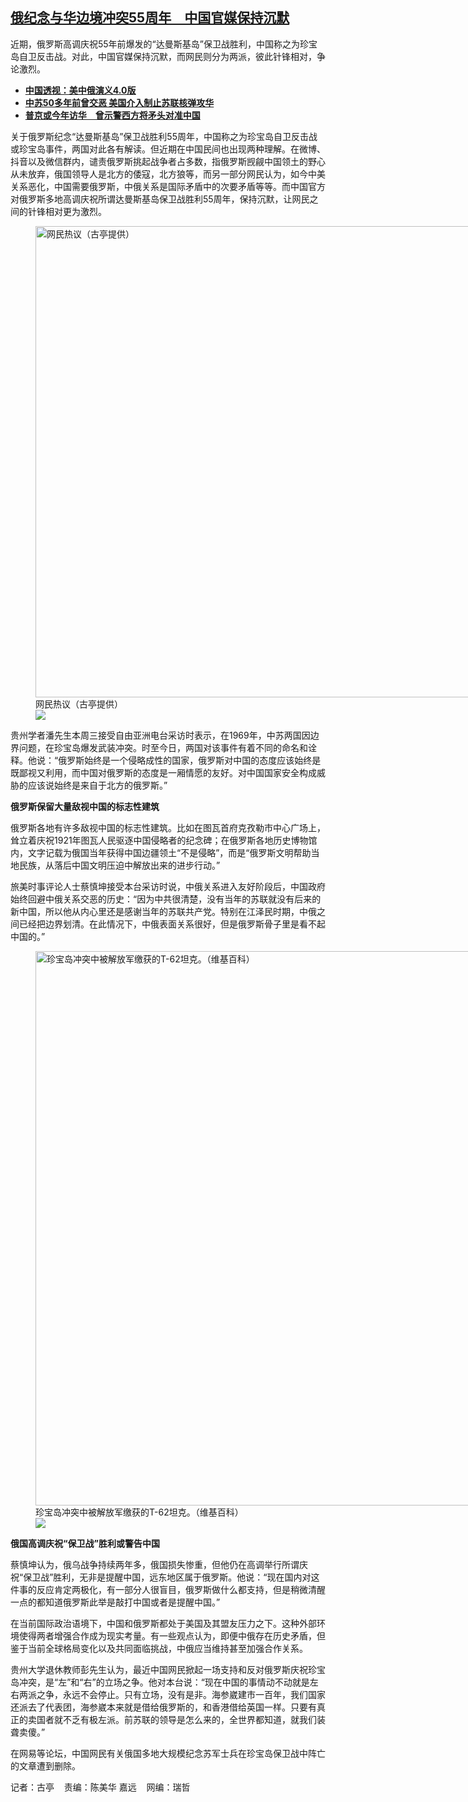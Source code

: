 <!--1710338820000-->
[俄纪念与华边境冲突55周年　中国官媒保持沉默](https://www.rfa.org/mandarin/yataibaodao/junshiwaijiao/gt2-03132024075059.html)
------

<p>近期，俄罗斯高调庆祝55年前爆发的“达曼斯基岛”保卫战胜利，中国称之为珍宝岛自卫反击战。对此，中国官媒保持沉默，而网民则分为两派，彼此针锋相对，争论激烈。</p><ul><li><span class="result-title"><a class="state-published" href="https://www.rfa.org/mandarin/zhuanlan/zhongguotoushi/panel-07132023150624.html"><strong>中国透视：美中俄演义4.0版</strong></a></span></li><li><strong><span class="result-title"><a class="state-published" href="https://www.rfa.org/mandarin/Xinwen/wl-03012022061752.html">中苏50多年前曾交恶 美国介入制止苏联核弹攻华</a></span></strong></li><li><strong><span class="result-title"><a class="state-published" href="https://www.rfa.org/mandarin/yataibaodao/junshiwaijiao/jw-02122024124733.html">普京或今年访华　曾示警西方将矛头对准中国</a></span></strong></li></ul><p>关于俄罗斯纪念“达曼斯基岛”保卫战胜利55周年，中国称之为珍宝岛自卫反击战或珍宝岛事件，两国对此各有解读。但近期在中国民间也出现两种理解。在微博、抖音以及微信群内，谴责俄罗斯挑起战争者占多数，指俄罗斯觊觎中国领土的野心从未放弃，俄国领导人是北方的倭寇，北方狼等，而另一部分网民认为，如今中美关系恶化，中国需要俄罗斯，中俄关系是国际矛盾中的次要矛盾等等。而中国官方对俄罗斯多地高调庆祝所谓达曼斯基岛保卫战胜利55周年，保持沉默，让网民之间的针锋相对更为激烈。</p><p><figure class="image-richtext image-inline captioned" style="width:1552px;"><img alt="网民热议（古亭提供）" height="754" src="https://www.rfa.org/mandarin/yataibaodao/junshiwaijiao/gt2-03132024075059.html/m0313-gt2p234.jpg/@@images/c93d2107-9e8b-49a2-a2f9-8a50ba7acfeb.jpeg" title="m0313-gt2p234.jpg" width="1552"/><figcaption class="image-caption">网民热议（古亭提供）</figcaption><small></small><div id="zoomattribute"><a data-caption="网民热议（古亭提供）" data-fancybox="" href="https://www.rfa.org/mandarin/yataibaodao/junshiwaijiao/gt2-03132024075059.html/m0313-gt2p234.jpg" id="single_image" title="网民热议（古亭提供）"><img src="/++plone++rfa-resources/img/icon-zoom.png"/></a></div></figure></p><p>贵州学者潘先生本周三接受自由亚洲电台采访时表示，在1969年，中苏两国因边界问题，在珍宝岛爆发武装冲突。时至今日，两国对该事件有着不同的命名和诠释。他说：“俄罗斯始终是一个侵略成性的国家，俄罗斯对中国的态度应该始终是既鄙视又利用，而中国对俄罗斯的态度是一厢情愿的友好。对中国国家安全构成威胁的应该说始终是来自于北方的俄罗斯。”</p><p><strong>俄罗斯保留大量敌视中国的标志性建筑</strong></p><p>俄罗斯各地有许多敌视中国的标志性建筑。比如在图瓦首府克孜勒市中心广场上，耸立着庆祝1921年图瓦人民驱逐中国侵略者的纪念碑；在俄罗斯各地历史博物馆内，文字记载为俄国当年获得中国边疆领土“不是侵略”，而是“俄罗斯文明帮助当地民族，从落后中国文明压迫中解放出来的进步行动。”</p><p>旅美时事评论人士蔡慎坤接受本台采访时说，中俄关系进入友好阶段后，中国政府始终回避中俄关系交恶的历史：“因为中共很清楚，没有当年的苏联就没有后来的新中国，所以他从内心里还是感谢当年的苏联共产党。特别在江泽民时期，中俄之间已经把边界划清。在此情况下，中俄表面关系很好，但是俄罗斯骨子里是看不起中国的。”</p><p><figure class="image-richtext image-inline captioned" style="width:1200px;"><img alt="珍宝岛冲突中被解放军缴获的T-62坦克。（维基百科）" height="887" src="https://www.rfa.org/mandarin/yataibaodao/junshiwaijiao/gt2-03132024075059.html/a_soviet_tank_was_captured_by_pla-1969.png/@@images/10704d5f-0b87-4487-a95c-08d3ba8134cb.png" title="A_Soviet_tank_was_captured_by_PLA，1969.png" width="1200"/><figcaption class="image-caption">珍宝岛冲突中被解放军缴获的T-62坦克。（维基百科）</figcaption><small></small><div id="zoomattribute"><a data-caption="珍宝岛冲突中被解放军缴获的T-62坦克。（维基百科）" data-fancybox="" href="https://www.rfa.org/mandarin/yataibaodao/junshiwaijiao/gt2-03132024075059.html/a_soviet_tank_was_captured_by_pla-1969.png" id="single_image" title="珍宝岛冲突中被解放军缴获的T-62坦克。（维基百科）"><img src="/++plone++rfa-resources/img/icon-zoom.png"/></a></div></figure></p><p><strong>俄国高调庆祝“保卫战”胜利或警告中国</strong></p><p>蔡慎坤认为，俄乌战争持续两年多，俄国损失惨重，但他仍在高调举行所谓庆祝“保卫战”胜利，无非是提醒中国，远东地区属于俄罗斯。他说：“现在国内对这件事的反应肯定两极化，有一部分人很盲目，俄罗斯做什么都支持，但是稍微清醒一点的都知道俄罗斯此举是敲打中国或者是提醒中国。”</p><p>在当前国际政治语境下，中国和俄罗斯都处于美国及其盟友压力之下。这种外部环境使得两者增强合作成为现实考量。有一些观点认为，即便中俄存在历史矛盾，但鉴于当前全球格局变化以及共同面临挑战，中俄应当维持甚至加强合作关系。</p><p>贵州大学退休教师彭先生认为，最近中国网民掀起一场支持和反对俄罗斯庆祝珍宝岛冲突，是“左”和“右”的立场之争。他对本台说：“现在中国的事情动不动就是左右两派之争，永远不会停止。只有立场，没有是非。海参崴建市一百年，我们国家还派去了代表团，海参崴本来就是借给俄罗斯的，和香港借给英国一样。只要有真正的卖国者就不乏有极左派。前苏联的领导是怎么来的，全世界都知道，就我们装聋卖傻。”</p><p>在网易等论坛，中国网民有关俄国多地大规模纪念苏军士兵在珍宝岛保卫战中阵亡的文章遭到删除。</p><p>记者：古亭    责编：陈美华 嘉远    网编：瑞哲</p>
